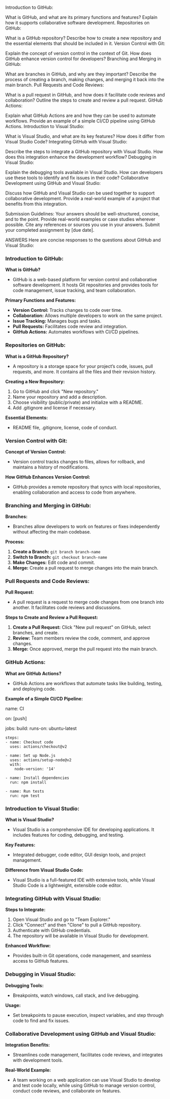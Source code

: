 Introduction to GitHub:

What is GitHub, and what are its primary functions and features? Explain how it supports collaborative software development.
Repositories on GitHub:

What is a GitHub repository? Describe how to create a new repository and the essential elements that should be included in it.
Version Control with Git:

Explain the concept of version control in the context of Git. How does GitHub enhance version control for developers?
Branching and Merging in GitHub:

What are branches in GitHub, and why are they important? Describe the process of creating a branch, making changes, and merging it back into the main branch.
Pull Requests and Code Reviews:

What is a pull request in GitHub, and how does it facilitate code reviews and collaboration? Outline the steps to create and review a pull request.
GitHub Actions:

Explain what GitHub Actions are and how they can be used to automate workflows. Provide an example of a simple CI/CD pipeline using GitHub Actions.
Introduction to Visual Studio:

What is Visual Studio, and what are its key features? How does it differ from Visual Studio Code?
Integrating GitHub with Visual Studio:

Describe the steps to integrate a GitHub repository with Visual Studio. How does this integration enhance the development workflow?
Debugging in Visual Studio:

Explain the debugging tools available in Visual Studio. How can developers use these tools to identify and fix issues in their code?
Collaborative Development using GitHub and Visual Studio:

Discuss how GitHub and Visual Studio can be used together to support collaborative development. Provide a real-world example of a project that benefits from this integration.


Submission Guidelines:
Your answers should be well-structured, concise, and to the point.
Provide real-world examples or case studies wherever possible.
Cite any references or sources you use in your answers.
Submit your completed assignment by [due date].

ANSWERS
Here are concise responses to the questions about GitHub and Visual Studio:

### Introduction to GitHub:

**What is GitHub?**
- GitHub is a web-based platform for version control and collaborative software development. It hosts Git repositories and provides tools for code management, issue tracking, and team collaboration.

**Primary Functions and Features:**
- **Version Control:** Tracks changes to code over time.
- **Collaboration:** Allows multiple developers to work on the same project.
- **Issue Tracking:** Manages bugs and tasks.
- **Pull Requests:** Facilitates code review and integration.
- **GitHub Actions:** Automates workflows with CI/CD pipelines.

### Repositories on GitHub:

**What is a GitHub Repository?**
- A repository is a storage space for your project’s code, issues, pull requests, and more. It contains all the files and their revision history.

**Creating a New Repository:**
1. Go to GitHub and click "New repository."
2. Name your repository and add a description.
3. Choose visibility (public/private) and initialize with a README.
4. Add .gitignore and license if necessary.

**Essential Elements:**
- README file, .gitignore, license, code of conduct.

### Version Control with Git:

**Concept of Version Control:**
- Version control tracks changes to files, allows for rollback, and maintains a history of modifications.

**How GitHub Enhances Version Control:**
- GitHub provides a remote repository that syncs with local repositories, enabling collaboration and access to code from anywhere.

### Branching and Merging in GitHub:

**Branches:**
- Branches allow developers to work on features or fixes independently without affecting the main codebase.

**Process:**
1. **Create a Branch:** `git branch branch-name`
2. **Switch to Branch:** `git checkout branch-name`
3. **Make Changes:** Edit code and commit.
4. **Merge:** Create a pull request to merge changes into the main branch.

### Pull Requests and Code Reviews:

**Pull Request:**
- A pull request is a request to merge code changes from one branch into another. It facilitates code reviews and discussions.

**Steps to Create and Review a Pull Request:**
1. **Create a Pull Request:** Click "New pull request" on GitHub, select branches, and create.
2. **Review:** Team members review the code, comment, and approve changes.
3. **Merge:** Once approved, merge the pull request into the main branch.

### GitHub Actions:

**What are GitHub Actions?**
- GitHub Actions are workflows that automate tasks like building, testing, and deploying code.

**Example of a Simple CI/CD Pipeline:**

name: CI

on: [push]

jobs:
  build:
    runs-on: ubuntu-latest

    steps:
    - name: Checkout code
      uses: actions/checkout@v2

    - name: Set up Node.js
      uses: actions/setup-node@v2
      with:
        node-version: '14'

    - name: Install dependencies
      run: npm install

    - name: Run tests
      run: npm test


### Introduction to Visual Studio:

**What is Visual Studio?**
- Visual Studio is a comprehensive IDE for developing applications. It includes features for coding, debugging, and testing.

**Key Features:**
- Integrated debugger, code editor, GUI design tools, and project management.

**Difference from Visual Studio Code:**
- Visual Studio is a full-featured IDE with extensive tools, while Visual Studio Code is a lightweight, extensible code editor.

### Integrating GitHub with Visual Studio:

**Steps to Integrate:**
1. Open Visual Studio and go to "Team Explorer."
2. Click "Connect" and then "Clone" to pull a GitHub repository.
3. Authenticate with GitHub credentials.
4. The repository will be available in Visual Studio for development.

**Enhanced Workflow:**
- Provides built-in Git operations, code management, and seamless access to GitHub features.

### Debugging in Visual Studio:

**Debugging Tools:**
- Breakpoints, watch windows, call stack, and live debugging.

**Usage:**
- Set breakpoints to pause execution, inspect variables, and step through code to find and fix issues.

### Collaborative Development using GitHub and Visual Studio:

**Integration Benefits:**
- Streamlines code management, facilitates code reviews, and integrates with development tools.

**Real-World Example:**
- A team working on a web application can use Visual Studio to develop and test code locally, while using GitHub to manage version control, conduct code reviews, and collaborate on features.
